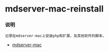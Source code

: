 # mdserver-mac-reinstall

### 说明

```
记录在mdserver-mac上安装php和扩展，及其他软件的脚本。
```
- [mdserver-mac](https://github.com/midoks/mdserver-mac) 